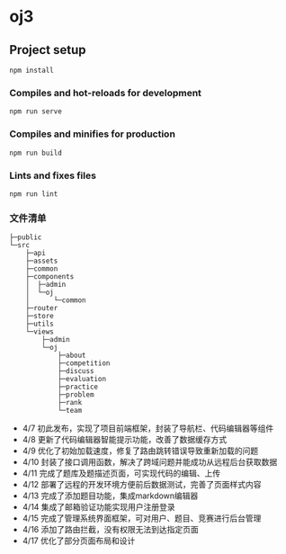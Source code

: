 # oj3

## Project setup
```
npm install
```

### Compiles and hot-reloads for development
```
npm run serve
```

### Compiles and minifies for production
```
npm run build
```

### Lints and fixes files
```
npm run lint
```

### 文件清单

```
├─public
└─src
    ├─api
    ├─assets
    ├─common
    ├─components
    │  ├─admin
    │  └─oj
    │      └─common
    ├─router
    ├─store
    ├─utils
    └─views
        ├─admin
        └─oj
            ├─about
            ├─competition
            ├─discuss
            ├─evaluation
            ├─practice
            ├─problem
            ├─rank
            └─team
```



- 4/7 初此发布，实现了项目前端框架，封装了导航栏、代码编辑器等组件
- 4/8 更新了代码编辑器智能提示功能，改善了数据缓存方式
- 4/9 优化了初始加载速度，修复了路由跳转错误导致重新加载的问题
- 4/10 封装了接口调用函数，解决了跨域问题并能成功从远程后台获取数据
- 4/11 完成了题库及题描述页面，可实现代码的编辑、上传
- 4/12 部署了远程的开发环境方便前后数据测试，完善了页面样式内容
- 4/13 完成了添加题目功能，集成markdown编辑器
- 4/14 集成了邮箱验证功能实现用户注册登录
- 4/15 完成了管理系统界面框架，可对用户、题目、竞赛进行后台管理
- 4/16 添加了路由拦截，没有权限无法到达指定页面
- 4/17 优化了部分页面布局和设计
